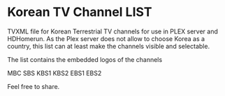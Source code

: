 # Korean TV Channel LIST
TVXML file for Korean Terrestrial TV channels for use in PLEX server and HDHomerun.
As the Plex server does not allow to choose Korea as a country, this list can
at least make the channels visible and selectable.

The list contains the embedded logos of the channels

MBC
SBS
KBS1
KBS2
EBS1
EBS2

Feel free to share.
